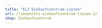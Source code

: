 ```yaml
---
title: "ELI Einkaufszentrum Liezen"
url: /liezen/eli-einkaufszentrum-liezen-2/
shop: Einkaufszentrum
---
```

